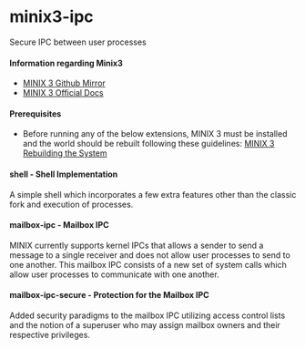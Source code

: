 # minix3-ipc
Secure IPC between user processes

#### Information regarding Minix3
* [MINIX 3 Github Mirror](https://github.com/minix3/minix)
* [MINIX 3 Official Docs](http://www.minix3.org/)

#### Prerequisites
* Before running any of the below extensions, MINIX 3 must be installed and the world should be rebuilt following these guidelines: [MINIX 3 Rebuilding the System](http://wiki.minix3.org/doku.php?id=developersguide:rebuildingsystem)

#### shell - Shell Implementation
A simple shell which incorporates a few extra features other than the classic fork and execution of processes.

#### mailbox-ipc - Mailbox IPC
MINIX currently supports kernel IPCs that allows a sender to send a message to a single receiver and does not allow user processes to send to one another. This mailbox IPC consists of a new set of system calls which allow user processes to communicate with one another.

#### mailbox-ipc-secure - Protection for the Mailbox IPC
Added security paradigms to the mailbox IPC utilizing access control lists and the notion of a superuser who may assign mailbox owners and their respective privileges.